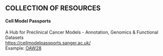 ## COLLECTION OF RESOURCES

#### Cell Model Passports       
A Hub for Preclinical Cancer Models - Annotation, Genomics & Functional Datasets      
https://cellmodelpassports.sanger.ac.uk/      
Example: [OAW28](https://cellmodelpassports.sanger.ac.uk/passports/SIDM00481)        
